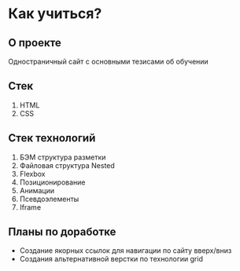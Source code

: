 # Как учиться? 

## О проекте
Одностраничный сайт с основными тезисами об обучении

## Стек 
1. HTML
2. CSS

## Стек технологий
1. БЭМ структура разметки
2. Файловая структура Nested
3. Flexbox
4. Позиционирование 
5. Анимации
6. Псевдоэлементы
7. Iframe

## Планы по доработке
* Создание якорных ссылок для навигации по сайту вверх/вниз
* Создания альтернативной верстки по технологии grid
